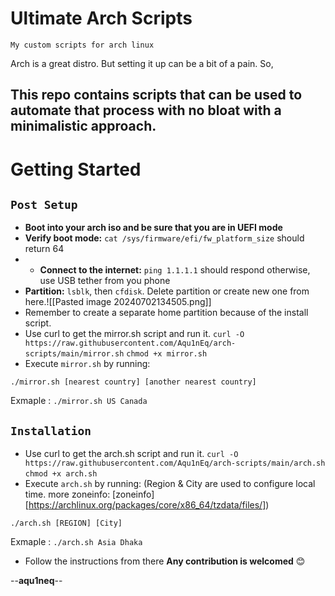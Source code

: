 # Ultimate Arch Scripts
`My custom scripts for arch linux`

Arch is a great distro. But setting it up can be a bit of a pain. So,
## This repo contains scripts that can be used to automate that process with no bloat with a minimalistic approach. 

# Getting Started
## `Post Setup`
-  **Boot into your arch iso and be sure that you are in UEFI mode**
- **Verify boot mode:** `cat /sys/firmware/efi/fw_platform_size` should return 64 
- - **Connect to the internet:** `ping 1.1.1.1` should respond otherwise, use USB tether from you phone
- **Partition:** `lsblk`, then `cfdisk`. Delete partition or create new one from here.![[Pasted image 20240702134505.png]]
- Remember to create a separate home partition because of the install script.
- Use curl to get the mirror.sh script and run it.
  `curl -O https://raw.githubusercontent.com/Aqu1nEq/arch-scripts/main/mirror.sh`
  `chmod +x mirror.sh`
- Execute `mirror.sh` by running:
```
./mirror.sh [nearest country] [another nearest country]
```
Exmaple : `./mirror.sh US Canada`

## `Installation`
- Use curl to get the arch.sh script and run it.
  `curl -O https://raw.githubusercontent.com/Aqu1nEq/arch-scripts/main/arch.sh`
  `chmod +x arch.sh`
- Execute `arch.sh` by running: (Region & City are used to configure local time. more zoneinfo: [zoneinfo][https://archlinux.org/packages/core/x86_64/tzdata/files/])
```
./arch.sh [REGION] [City]
```
Exmaple : `./arch.sh Asia Dhaka`
- Follow the instructions from there
**Any contribution is welcomed** 😊

--**aqu1neq**--
